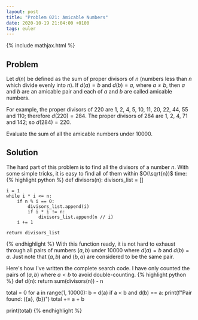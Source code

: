 ```yaml
---
layout: post
title: "Problem 021: Amicable Numbers"
date: 2020-10-19 21:04:00 +0100
tags: euler
---
```

{% include mathjax.html %}
## Problem
Let $d(n)$ be defined as the sum of proper divisors of $n$ (numbers less than $n$ which divide evenly into $n$).
If $d(a) = b$ and $d(b) = a$, where $a \not= b$, then $a$ and $b$ are an amicable pair and each of $a$ and $b$ are called amicable numbers.

For example, the proper divisors of 220 are 1, 2, 4, 5, 10, 11, 20, 22, 44, 55 and 110; therefore $d(220) = 284$. The proper divisors of 284 are 1, 2, 4, 71 and 142; so $d(284) = 220$.

Evaluate the sum of all the amicable numbers under 10000.
## Solution
The hard part of this problem is to find all the divisors of a number $n$. With some simple tricks, it is easy to find all of them within $O(\sqrt{n})$ time:
{% highlight python %}
def divisors(n):
    divisors_list = []

    i = 1
    while i * i <= n:
        if n % i == 0:
            divisors_list.append(i)
            if i * i != n:
                divisors_list.append(n // i)
        i += 1

    return divisors_list
{% endhighlight %} 
With this function ready, it is not hard to exhaust through all pairs of numbers $(a, b)$ under 10000 where $d(a) = b$ and $d(b) = a$. Just note that $(a, b)$ and $(b, a)$ are considered to be the same pair.

Here's how I've written the complete search code. I have only counted the pairs of $(a, b)$ where $a < b$ to avoid double-counting.
{% highlight python %}
def d(n):
    return sum(divisors(n)) - n

total = 0
for a in range(1, 10000):
    b = d(a)
    if a < b and d(b) == a:
        print(f"Pair found: ({a}, {b})")
        total += a + b

print(total)
{% endhighlight %}